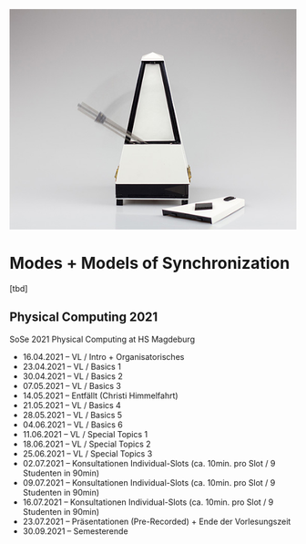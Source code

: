 <p align="center">
  <img src="00 Assets/5-1.jpg">
</p>


# Modes + Models of Synchronization
[tbd]

## Physical Computing 2021
SoSe 2021 Physical Computing at HS Magdeburg


* 16.04.2021 – VL / Intro + Organisatorisches 
* 23.04.2021 – VL / Basics 1 
* 30.04.2021 – VL / Basics 2 
* 07.05.2021 – VL / Basics 3 
* 14.05.2021 – Entfällt (Christi Himmelfahrt)  
* 21.05.2021 – VL / Basics 4 
* 28.05.2021 – VL / Basics 5 
* 04.06.2021 – VL / Basics 6 
* 11.06.2021 – VL / Special Topics 1 
* 18.06.2021 – VL / Special Topics 2 
* 25.06.2021 – VL / Special Topics 3 
* 02.07.2021 – Konsultationen Individual-Slots (ca. 10min. pro Slot / 9 Studenten in 90min) 
* 09.07.2021 – Konsultationen Individual-Slots (ca. 10min. pro Slot / 9 Studenten in 90min) 
* 16.07.2021 – Konsultationen Individual-Slots (ca. 10min. pro Slot / 9 Studenten in 90min) 
* 23.07.2021 – Präsentationen (Pre-Recorded) + Ende der Vorlesungszeit 
* 30.09.2021 – Semesterende
